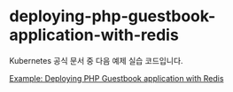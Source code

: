 # deploying-php-guestbook-application-with-redis

Kubernetes 공식 문서 중 다음 예제 실습 코드입니다.

[Example: Deploying PHP Guestbook application with Redis](https://kubernetes.io/docs/tutorials/stateless-application/guestbook/)
